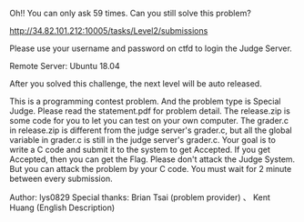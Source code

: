 Oh!! You can only ask 59 times. Can you still solve this problem?

http://34.82.101.212:10005/tasks/Level2/submissions 

Please use your username and password on ctfd to login the Judge Server.

Remote Server: Ubuntu 18.04

After you solved this challenge, the next level will be auto released.

This is a programming contest problem. And the problem type is Special Judge. Please read the statement.pdf for problem detail. The release.zip is some code for you to let you can test on your own computer. The grader.c in release.zip is different from the judge server's grader.c, but all the global variable in grader.c is still in the judge server's grader.c. Your goal is to write a C code and submit it to the system to get Accepted. If you get Accepted, then you can get the Flag. Please don't attack the Judge System. But you can attack the problem by your C code. You must wait for 2 minute between every submission.

Author: lys0829
Special thanks: Brian Tsai (problem provider) 、 Kent Huang (English Description)